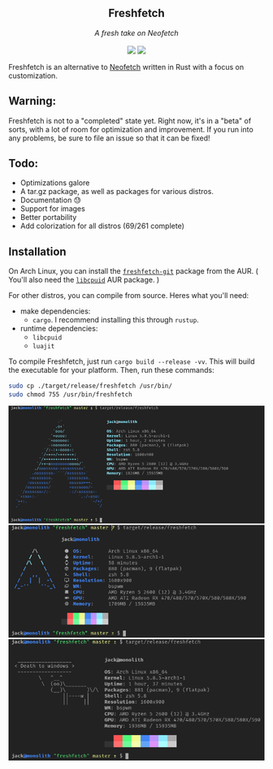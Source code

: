 <h2 align="center">Freshfetch</h2>
<p align="center">
<i>A fresh take on Neofetch</i>
<br>
<br>
<a href="./LICENSE.md"><img src="https://img.shields.io/badge/license-MIT-blue.svg"></a>
<a href="https://github.com/k4rakara/freshfetch/releases"><img src="https://img.shields.io/github/release/freshfetch/freshfetch.svg"></a>
</p>

Freshfetch is an alternative to [Neofetch](https://github.com/dylanaraps/neofetch)
written in Rust with a focus on customization.

## Warning:
Freshfetch is not to a "completed" state yet. Right now, it's in a "beta" of
sorts, with a lot of room for optimization and improvement. If you run into any
problems, be sure to file an issue so that it can be fixed!

## Todo:

 - Optimizations galore
 - A tar.gz package, as well as packages for various distros.
 - Documentation :sweat:
 - Support for images
 - Better portability
 - Add colorization for all distros (69/261 complete)

## Installation

On Arch Linux, you can install the [`freshfetch-git`](https://aur.archlinux.org/package/freshfetch-git) package from the AUR. ( You'll also need the [`libcpuid`](https://aur.archlinux.org/package/freshfetch-git) AUR package. )

For other distros, you can compile from source. Heres what you'll need:
 - make dependencies:
   - `cargo`. I recommend installing this through `rustup`.
 - runtime dependencies:
   - `libcpuid`
   - `luajit`

To compile Freshfetch, just run `cargo build --release -vv`. This will build the executable for your platform. Then, run these commands:
```bash
sudo cp ./target/release/freshfetch /usr/bin/
sudo chmod 755 /usr/bin/freshfetch
```

<p align="center">
<img alt="An example configuration" src="./readme/config-1.png"/>
<img alt="An example configuration" src="./readme/config-2.png"/>
<img alt="An example configuration" src="./readme/config-3.png"/>
</p>

